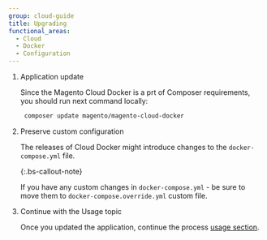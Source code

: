 ```yaml
---
group: cloud-guide
title: Upgrading
functional_areas:
  - Cloud
  - Docker
  - Configuration
---
```


1. Application update

   Since the Magento Cloud Docker is a prt of Composer requirements, you should run next command locally:

   ```bash
    composer update magento/magento-cloud-docker
   ```

1. Preserve custom configuration

   The releases of Cloud Docker might introduce changes to the `docker-compose.yml` file.

   {:.bs-callout-note}

   If you have any  custom changes in `docker-compose.yml` - be sure to move them to `docker-compose.override.yml` custom file.

1. Continue with the Usage topic

   Once you updated the application, continue the process [usage section].

[usage section]: {{site.baseurl}}/cloud/docker/docker-usage.html

